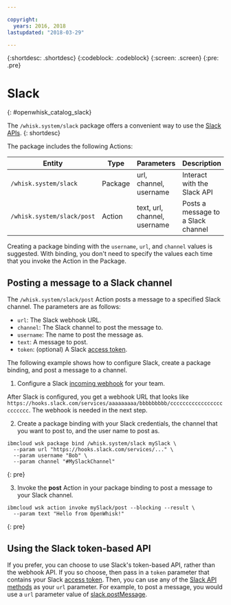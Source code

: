 ```yaml
---

copyright:
  years: 2016, 2018
lastupdated: "2018-03-29"

---
```


{:shortdesc: .shortdesc}
{:codeblock: .codeblock}
{:screen: .screen}
{:pre: .pre}

# Slack
{: #openwhisk_catalog_slack}

The `/whisk.system/slack` package offers a convenient way to use the [Slack APIs](https://api.slack.com/).
{: shortdesc}

The package includes the following Actions:

| Entity | Type | Parameters | Description |
| --- | --- | --- | --- |
| `/whisk.system/slack` | Package | url, channel, username | Interact with the Slack API |
| `/whisk.system/slack/post` | Action | text, url, channel, username | Posts a message to a Slack channel |

Creating a package binding with the `username`, `url`, and `channel` values is suggested. With binding, you don't need to specify the values each time that you invoke the Action in the Package.

## Posting a message to a Slack channel

The `/whisk.system/slack/post` Action posts a message to a specified Slack channel. The parameters are as follows:

- `url`: The Slack webhook URL.
- `channel`: The Slack channel to post the message to.
- `username`: The name to post the message as.
- `text`: A message to post.
- `token`: (optional) A Slack [access token](https://api.slack.com/tokens).

The following example shows how to configure Slack, create a package binding, and post a message to a channel.

1. Configure a Slack [incoming webhook](https://api.slack.com/incoming-webhooks) for your team.
  
  After Slack is configured, you get a webhook URL that looks like `https://hooks.slack.com/services/aaaaaaaaa/bbbbbbbbb/cccccccccccccccccccccccc`. The webhook is needed in the next step.
  
2. Create a package binding with your Slack credentials, the channel that you want to post to, and the user name to post as.
  ```
  ibmcloud wsk package bind /whisk.system/slack mySlack \
    --param url "https://hooks.slack.com/services/..." \
    --param username "Bob" \
    --param channel "#MySlackChannel"
  ```
  {: pre}
  
3. Invoke the **post** Action in your package binding to post a message to your Slack channel.
  ```
  ibmcloud wsk action invoke mySlack/post --blocking --result \
    --param text "Hello from OpenWhisk!"
  ```
  {: pre}

## Using the Slack token-based API

If you prefer, you can choose to use Slack's token-based API, rather than the webhook API. If you so choose, then pass in a `token` parameter that contains your Slack [access token](https://api.slack.com/tokens). Then, you can use any of the [Slack API methods](https://api.slack.com/methods) as your `url` parameter. For example, to post a message, you would use a `url` parameter value of [slack.postMessage](https://api.slack.com/methods/chat.postMessage).
